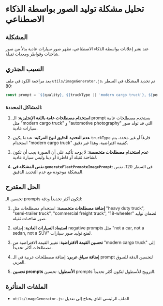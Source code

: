 # تحليل مشكلة توليد الصور بواسطة الذكاء الاصطناعي

## المشكلة
عند نشر إعلانات بواسطة الذكاء الاصطناعي، تظهر صور سيارات عادية بدلاً من صور شاحنات وقواطر ومعدات ثقيلة.

## السبب الجذري

بعد مراجعة الكود في ملف `utils/imageGenerator.js`، تم تحديد المشكلة في السطر 80:

```javascript
const prompt = `${quality}, ${truckType || 'modern cargo truck'}, ${perspective}, ${environment}, ${lighting}, professional commercial photography, sharp focus, detailed, no people, no humans, clean and polished, automotive photography`;
```

### المشاكل المحددة:

1. **استخدام مصطلحات عامة باللغة الإنجليزية**: الـ prompt يستخدم مصطلحات عامة مثل "modern cargo truck" و "automotive photography" التي قد تولد صور سيارات عادية.

2. **عدم التحديد الدقيق لنوع المركبة**: عندما يكون `truckType` فارغاً أو غير محدد، يتم استخدام "modern cargo truck" كقيمة افتراضية، وهذا غير دقيق.

3. **عدم استخدام مصطلحات متخصصة**: لا يوجد تأكيد على أن الصورة يجب أن تكون لشاحنة ثقيلة أو قاطرة أو دينا وليس سيارة عادية.

4. **نفس المشكلة في `generateFleetPromoteImagePrompt`**: في السطر 120، نفس المشكلة موجودة مع عدم التحديد الدقيق.

## الحل المقترح

تحسين الـ prompts لتكون أكثر تحديداً ودقة:

1. **إضافة مصطلحات متخصصة**: استخدام مصطلحات مثل "heavy duty truck", "semi-trailer truck", "commercial freight truck", "18-wheeler" لضمان توليد صور شاحنات ثقيلة.

2. **استبعاد السيارات العادية**: إضافة negative prompts مثل "not a car, not a sedan, not a SUV" لمنع توليد صور سيارات.

3. **تحسين القيمة الافتراضية**: تغيير القيمة الافتراضية من "modern cargo truck" إلى مصطلحات أكثر تحديداً.

4. **إضافة سياق عربي**: إضافة مصطلحات عربية في الـ prompt لتحسين الدقة للسوق العربي.

5. **تحسين prompts الأسطول**: تحسين prompts الترويج للأسطول لتكون أكثر تحديداً.

## الملفات المتأثرة

- `utils/imageGenerator.js`: الملف الرئيسي الذي يحتاج إلى تعديل

